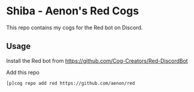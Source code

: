 # Shiba - Aenon's Red Cogs

This repo contains my cogs for the Red bot on Discord. 

## Usage

Install the Red bot from https://github.com/Cog-Creators/Red-DiscordBot

Add this repo 

```
[p]cog repo add red https://github.com/aenon/red 
```
